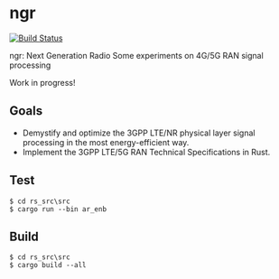 # ngr

[![Build Status](https://travis-ci.org/eshikafe/ngr.svg?branch=master)](https://travis-ci.org/eshikafe/ngr)

ngr: Next Generation Radio
Some experiments on 4G/5G RAN signal processing

Work in progress!

Goals
-----------
- Demystify and optimize the 3GPP LTE/NR physical layer signal processing in the most energy-efficient way.
- Implement the 3GPP LTE/5G RAN Technical Specifications in Rust. 


Test
-----

    $ cd rs_src\src
    $ cargo run --bin ar_enb

Build
-----

    $ cd rs_src\src
    $ cargo build --all
    
